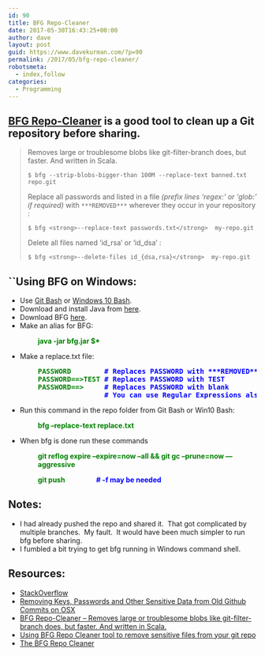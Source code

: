 ```yaml
---
id: 90
title: BFG Repo-Cleaner
date: 2017-05-30T16:43:25+00:00
author: dave
layout: post
guid: https://www.davekurman.com/?p=90
permalink: /2017/05/bfg-repo-cleaner/
robotsmeta:
  - index,follow
categories:
  - Programming
---
```

## [BFG Repo-Cleaner](https://rtyley.github.io/bfg-repo-cleaner/) is a good tool to clean up a Git repository before sharing.

> Removes large or troublesome blobs like git-filter-branch does, but faster. And written in Scala.
> 
>     $ bfg --strip-blobs-bigger-than 100M --replace-text banned.txt repo.git
>     
> 
> Replace all passwords and listed in a file _(prefix lines &#8216;regex:&#8217; or &#8216;glob:&#8217; if required)_ with `***REMOVED***` wherever they occur in your repository :
> 
>     
> 
>     $ bfg <strong>--replace-text passwords.txt</strong>  my-repo.git
>     
> 
> Delete all files named &#8216;id\_rsa&#8217; or &#8216;id\_dsa&#8217; :
> 
>     
> 
>     $ bfg <strong>--delete-files id_{dsa,rsa}</strong>  my-repo.git
>     
>     

## ``Using BFG on Windows:

  * Use [Git Bash](https://superuser.com/questions/1053633/what-is-git-bash-for-windows-anyway) or [Windows 10 Bash](https://msdn.microsoft.com/en-us/commandline/wsl/install_guide).
  * Download and install Java from [here](https://www.java.com/en/download/manual.jsp).
  * Download BFG [here](https://search.maven.org/remote_content?g=com.madgag&a=bfg&v=LATEST).
  * Make an alias for BFG:

<p style="padding-left: 60px;">
  <span style="color: #008000;"><strong>java -jar bfg.jar $*</strong></span>
</p>

  * Make a replace.txt file:

<pre style="padding-left: 60px;"><span style="color: #008000;"><strong>PASSWORD        <span style="color: #0000ff;"># Replaces PASSWORD with ***REMOVED***</span></strong></span>
<span style="color: #008000;"><strong>PASSWORD==&gt;TEST <span style="color: #0000ff;"># Replaces PASSWORD with TEST</span></strong></span>
<span style="color: #008000;"><strong>PASSWORD==&gt;     <span style="color: #0000ff;"># Replaces PASSWORD with blank</span></strong></span>
<span style="color: #0000ff;"><strong>                # You can use Regular Expressions also</strong></span></pre>

  * Run this command in the repo folder from Git Bash or Win10 Bash:

<p style="padding-left: 60px;">
  <span style="color: #008000;"><strong>bfg &#8211;replace-text replace.txt</strong></span>
</p>

  * When bfg is done run these commands

<p style="padding-left: 60px;">
  <span style="color: #008000;"><strong>git reflog expire &#8211;expire=now &#8211;all && git gc &#8211;prune=now &#8212; aggressive</strong></span>
</p>

<p style="padding-left: 60px;">
  <span style="color: #008000;"><strong>git push                   <span style="color: #0000ff;"># -f may be needed</span><br /> </strong></span>
</p>

## Notes:

  * I had already pushed the repo and shared it.  That got complicated by multiple branches.  My fault.  It would have been much simpler to run bfg before sharing.
  * I fumbled a bit trying to get bfg running in Windows command shell.

## Resources:

  * [StackOverflow](https://stackoverflow.com/questions/tagged/bfg-repo-cleaner)
  * [Removing Keys, Passwords and Other Sensitive Data from Old Github Commits on OSX](https://stackoverflow.com/questions/tagged/bfg-repo-cleaner)
  * [BFG Repo-Cleaner &#8211; Removes large or troublesome blobs like git-filter-branch does, but faster. And written in Scala.](https://rtyley.github.io/bfg-repo-cleaner/)
  * [Using BFG Repo Cleaner tool to remove sensitive files from your git repo](https://github.com/IBM/BluePic/wiki/Using-BFG-Repo-Cleaner-tool-to-remove-sensitive-files-from-your-git-repo)
  * [The BFG Repo Cleaner](https://github.com/IBM/BluePic/wiki/Using-BFG-Repo-Cleaner-tool-to-remove-sensitive-files-from-your-git-repo)